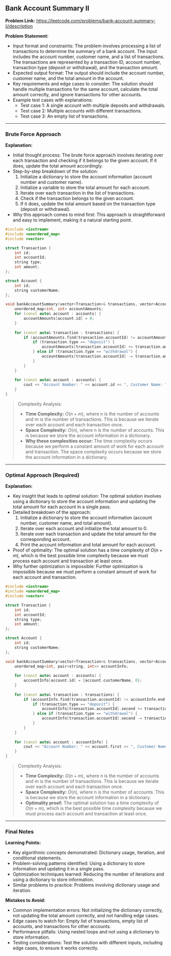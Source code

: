## Bank Account Summary II
**Problem Link:** https://leetcode.com/problems/bank-account-summary-ii/description

**Problem Statement:**
- Input format and constraints: The problem involves processing a list of transactions to determine the summary of a bank account. The input includes the account number, customer name, and a list of transactions. The transactions are represented by a transaction ID, account number, transaction type (deposit or withdrawal), and the transaction amount.
- Expected output format: The output should include the account number, customer name, and the total amount in the account.
- Key requirements and edge cases to consider: The solution should handle multiple transactions for the same account, calculate the total amount correctly, and ignore transactions for other accounts.
- Example test cases with explanations: 
    - Test case 1: A single account with multiple deposits and withdrawals.
    - Test case 2: Multiple accounts with different transactions.
    - Test case 3: An empty list of transactions.

---

### Brute Force Approach

**Explanation:**
- Initial thought process: The brute force approach involves iterating over each transaction and checking if it belongs to the given account. If it does, update the total amount accordingly.
- Step-by-step breakdown of the solution:
    1. Initialize a dictionary to store the account information (account number and customer name).
    2. Initialize a variable to store the total amount for each account.
    3. Iterate over each transaction in the list of transactions.
    4. Check if the transaction belongs to the given account.
    5. If it does, update the total amount based on the transaction type (deposit or withdrawal).
- Why this approach comes to mind first: This approach is straightforward and easy to implement, making it a natural starting point.

```cpp
#include <iostream>
#include <unordered_map>
#include <vector>

struct Transaction {
    int id;
    int accountId;
    string type;
    int amount;
};

struct Account {
    int id;
    string customerName;
};

void bankAccountSummary(vector<Transaction>& transactions, vector<Account>& accounts) {
    unordered_map<int, int> accountAmounts;
    for (const auto& account : accounts) {
        accountAmounts[account.id] = 0;
    }
    
    for (const auto& transaction : transactions) {
        if (accountAmounts.find(transaction.accountId) != accountAmounts.end()) {
            if (transaction.type == "deposit") {
                accountAmounts[transaction.accountId] += transaction.amount;
            } else if (transaction.type == "withdrawal") {
                accountAmounts[transaction.accountId] -= transaction.amount;
            }
        }
    }
    
    for (const auto& account : accounts) {
        cout << "Account Number: " << account.id << ", Customer Name: " << account.customerName << ", Total Amount: " << accountAmounts[account.id] << endl;
    }
}
```

> Complexity Analysis:
> - **Time Complexity:** $O(n + m)$, where n is the number of accounts and m is the number of transactions. This is because we iterate over each account and each transaction once.
> - **Space Complexity:** $O(n)$, where n is the number of accounts. This is because we store the account information in a dictionary.
> - **Why these complexities occur:** The time complexity occurs because we perform a constant amount of work for each account and transaction. The space complexity occurs because we store the account information in a dictionary.

---

### Optimal Approach (Required)

**Explanation:**
- Key insight that leads to optimal solution: The optimal solution involves using a dictionary to store the account information and updating the total amount for each account in a single pass.
- Detailed breakdown of the approach:
    1. Initialize a dictionary to store the account information (account number, customer name, and total amount).
    2. Iterate over each account and initialize the total amount to 0.
    3. Iterate over each transaction and update the total amount for the corresponding account.
    4. Print the account information and total amount for each account.
- Proof of optimality: The optimal solution has a time complexity of $O(n + m)$, which is the best possible time complexity because we must process each account and transaction at least once.
- Why further optimization is impossible: Further optimization is impossible because we must perform a constant amount of work for each account and transaction.

```cpp
#include <iostream>
#include <unordered_map>
#include <vector>

struct Transaction {
    int id;
    int accountId;
    string type;
    int amount;
};

struct Account {
    int id;
    string customerName;
};

void bankAccountSummary(vector<Transaction>& transactions, vector<Account>& accounts) {
    unordered_map<int, pair<string, int>> accountInfo;
    
    for (const auto& account : accounts) {
        accountInfo[account.id] = {account.customerName, 0};
    }
    
    for (const auto& transaction : transactions) {
        if (accountInfo.find(transaction.accountId) != accountInfo.end()) {
            if (transaction.type == "deposit") {
                accountInfo[transaction.accountId].second += transaction.amount;
            } else if (transaction.type == "withdrawal") {
                accountInfo[transaction.accountId].second -= transaction.amount;
            }
        }
    }
    
    for (const auto& account : accountInfo) {
        cout << "Account Number: " << account.first << ", Customer Name: " << account.second.first << ", Total Amount: " << account.second.second << endl;
    }
}
```

> Complexity Analysis:
> - **Time Complexity:** $O(n + m)$, where n is the number of accounts and m is the number of transactions. This is because we iterate over each account and each transaction once.
> - **Space Complexity:** $O(n)$, where n is the number of accounts. This is because we store the account information in a dictionary.
> - **Optimality proof:** The optimal solution has a time complexity of $O(n + m)$, which is the best possible time complexity because we must process each account and transaction at least once.

---

### Final Notes

**Learning Points:**
- Key algorithmic concepts demonstrated: Dictionary usage, iteration, and conditional statements.
- Problem-solving patterns identified: Using a dictionary to store information and updating it in a single pass.
- Optimization techniques learned: Reducing the number of iterations and using a dictionary to store information.
- Similar problems to practice: Problems involving dictionary usage and iteration.

**Mistakes to Avoid:**
- Common implementation errors: Not initializing the dictionary correctly, not updating the total amount correctly, and not handling edge cases.
- Edge cases to watch for: Empty list of transactions, empty list of accounts, and transactions for other accounts.
- Performance pitfalls: Using nested loops and not using a dictionary to store information.
- Testing considerations: Test the solution with different inputs, including edge cases, to ensure it works correctly.